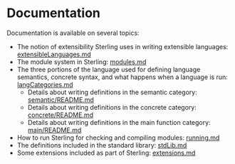 # Documentation
Documentation is available on several topics:
* The notion of extensibility Sterling uses in writing extensible
  languages:  [extensibleLanguages.md](extensibleLanguages.md)
* The module system in Sterling:  [modules.md](modules.md)
* The three portions of the language used for defining language
  semantics, concrete syntax, and what happens when a language is run:
  [langCategories.md](langCategories.md)
  + Details about writing definitions in the semantic category:
    [semantic/README.md](semantic/README.md)
  + Details about writing definitions in the concrete category:
    [concrete/README.md](concrete/README.md)
  + Details about writing definitions in the main function category:
    [main/README.md](main/README.md)
* How to run Sterling for checking and compiling modules:
  [running.md](running.md)
* The definitions included in the standard library:
  [stdLib.md](stdLib.md)
* Some extensions included as part of Sterling:
  [extensions.md](extensions.md)
